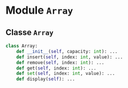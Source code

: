 
# Module `Array`

## Classe `Array`

```python
class Array:
    def __init__(self, capacity: int): ...
    def insert(self, index: int, value): ...
    def remove(self, index: int): ...
    def get(self, index: int): ...
    def set(self, index: int, value): ...
    def display(self): ...
```

